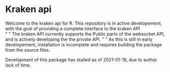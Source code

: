 # Kraken api  
Welcome to the kraken api for R. This repository is in active developement, with the goal of providing a complete interface to the kraken API  
" " 
The kraken API currently supports the Public parts of the websocket API, and is actively developing the the private API. 
" " 
As this is still in early developement, installation is incomplete and requires building the package from the source files. 


Development of this package has stalled as of 2021-01-18, due to author lack of time.
